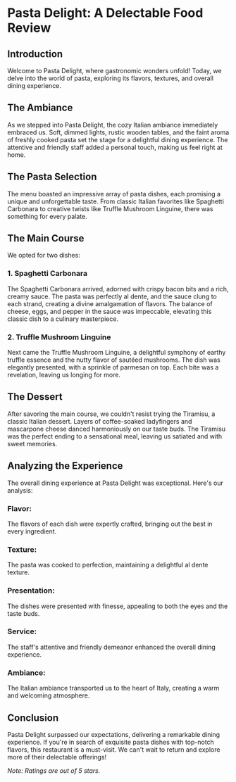 ﻿# Pasta Delight: A Delectable Food Review

## Introduction

Welcome to Pasta Delight, where gastronomic wonders unfold! Today, we delve into the world of pasta, exploring its flavors, textures, and overall dining experience.

## The Ambiance

As we stepped into Pasta Delight, the cozy Italian ambiance immediately embraced us. Soft, dimmed lights, rustic wooden tables, and the faint aroma of freshly cooked pasta set the stage for a delightful dining experience. The attentive and friendly staff added a personal touch, making us feel right at home.

## The Pasta Selection

The menu boasted an impressive array of pasta dishes, each promising a unique and unforgettable taste. From classic Italian favorites like Spaghetti Carbonara to creative twists like Truffle Mushroom Linguine, there was something for every palate.

## The Main Course

We opted for two dishes:

### 1. Spaghetti Carbonara

The Spaghetti Carbonara arrived, adorned with crispy bacon bits and a rich, creamy sauce. The pasta was perfectly al dente, and the sauce clung to each strand, creating a divine amalgamation of flavors. The balance of cheese, eggs, and pepper in the sauce was impeccable, elevating this classic dish to a culinary masterpiece.

### 2. Truffle Mushroom Linguine

Next came the Truffle Mushroom Linguine, a delightful symphony of earthy truffle essence and the nutty flavor of sautéed mushrooms. The dish was elegantly presented, with a sprinkle of parmesan on top. Each bite was a revelation, leaving us longing for more.

## The Dessert

After savoring the main course, we couldn't resist trying the Tiramisu, a classic Italian dessert. Layers of coffee-soaked ladyfingers and mascarpone cheese danced harmoniously on our taste buds. The Tiramisu was the perfect ending to a sensational meal, leaving us satiated and with sweet memories.

## Analyzing the Experience

The overall dining experience at Pasta Delight was exceptional. Here's our analysis:

### Flavor:

The flavors of each dish were expertly crafted, bringing out the best in every ingredient.

### Texture:

The pasta was cooked to perfection, maintaining a delightful al dente texture.

### Presentation:

The dishes were presented with finesse, appealing to both the eyes and the taste buds.

### Service:

The staff's attentive and friendly demeanor enhanced the overall dining experience.

### Ambiance:

The Italian ambiance transported us to the heart of Italy, creating a warm and welcoming atmosphere.

## Conclusion

Pasta Delight surpassed our expectations, delivering a remarkable dining experience. If you're in search of exquisite pasta dishes with top-notch flavors, this restaurant is a must-visit. We can't wait to return and explore more of their delectable offerings!

_Note: Ratings are out of 5 stars._
